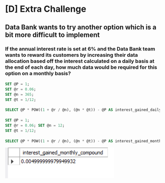 
# [D] Extra Challenge

## Data Bank wants to try another option which is a bit more difficult to implement

### If the annual interest rate is set at 6% and the Data Bank team wants to reward its customers by increasing their data allocation based off the interest calculated on a daily basis at the end of each day, how much data would be required for this option on a monthly basis?

```sql
SET @P = 1; 
SET @r = 0.06; 
SET @n = 365; 
SET @t = 1/12; 

SELECT @P * POW((1 + @r / @n), (@n * @t)) - @P AS interest_gained_daily_compound;

SET @P = 1;
SET @r = 0.06; SET @n = 12; 
SET @t = 1/12; 

SELECT @P * POW((1 + @r / @n), (@n * @t)) - @P AS interest_gained_monthly_compound;
```

![Result](../Screenshot_Outputs/PART_D_Cropped.png)